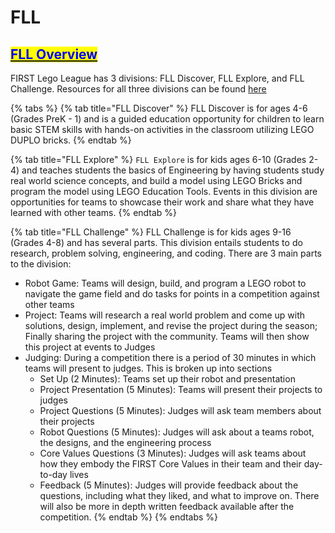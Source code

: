 # FLL

## [<mark style="color:blue;">FLL Overview</mark>](https://www.firstlegoleague.org/about)

FIRST Lego League has 3 divisions: FLL Discover, FLL Explore, and FLL Challenge. Resources for all three divisions can be found [here](https://www.firstlegoleague.org/season)

{% tabs %}
{% tab title="FLL Discover" %}
FLL Discover is for ages 4-6 (Grades PreK - 1) and is a guided education opportunity for children to learn basic STEM skills with hands-on activities in the classroom utilizing LEGO DUPLO bricks.
{% endtab %}

{% tab title="FLL Explore" %}
`FLL Explore` is for kids ages 6-10 (Grades 2-4) and teaches students the basics of Engineering by having students study real world science concepts, and build a model using LEGO Bricks and program the model using LEGO Education Tools. Events in this division are opportunities for teams to showcase their work and share what they have learned with other teams.
{% endtab %}

{% tab title="FLL Challenge" %}
FLL Challenge is for kids ages 9-16 (Grades 4-8) and has  several parts. This division entails students to do research, problem solving, engineering, and coding. There are 3 main parts to the division:

* Robot Game: Teams will design, build, and program a LEGO robot to navigate the game field and do tasks for points in a competition against other teams
* Project: Teams will research a real world problem and come up with solutions, design, implement, and revise the project during the season; Finally sharing the project with the community. Teams will then show this project at events to Judges
* Judging: During a competition there is a period of 30 minutes in which teams will present to judges. This is broken up into sections
  * Set Up (2 Minutes): Teams set up their robot and presentation
  * Project Presentation (5 Minutes): Teams will present their projects to judges
  * Project Questions (5 Minutes): Judges will ask team members about their projects
  * Robot Questions (5 Minutes): Judges will ask about a teams robot, the designs, and the engineering process
  * Core Values Questions (3 Minutes): Judges will ask teams about how they embody the FIRST Core Values in their team and their day-to-day lives
  * Feedback (5 Minutes): Judges will provide feedback about the questions, including what they liked, and what to improve on. There will also be more in depth written feedback available after the competition.
{% endtab %}
{% endtabs %}
